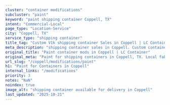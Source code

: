 ```yaml
---
cluster: "container modifications"
subcluster: "paint"
keyword: "paint shipping container Coppell, TX"
intent: "Commercial-Local"
page_type: "Location-Service"
city: "Coppell, TX"
service_type: "shipping container"
title_tag: "Custom V1k shipping container Sales in Coppell | LC Container"
meta_description: "shipping container sales in Coppell. Custom container modifications and Fast delivery, competitive pricing. Serving modifications area. Quote ID: SBK. Call (214) 524-4168 for your free quote today."
original_title: "Paint container mods in Coppell | LC Container"
original_meta: "Paint for shipping containers in Coppell, TX. Local fabrication & pro install. LC Container — Since 2003. Get a quote."
url_slug: "/coppell/modifications/paint"
h1: "Paint for Containers in Coppell"
internal_links: "/modifications"
priority: 3
notes: "NaN"
noindex: true
image_alt: "shipping container available for delivery in Coppell"
last_updated: "2025-10-21"
---
```


<!-- TODO: Add unique city/inventory copy, images, and internal links here. -->
